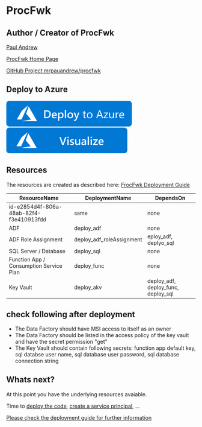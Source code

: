 # ProcFwk

## Author / Creator of ProcFwk
[Paul Andrew](https://github.com/mrpaulandrew)

[ProcFwk Home Page](https://mrpaulandrew.github.io/procfwk/)

[GitHub Project mrpauandrew/procfwk](https://github.com/mrpaulandrew/procfwk)

## Deploy to Azure
[![Deploy To Azure](https://raw.githubusercontent.com/Azure/azure-quickstart-templates/master/1-CONTRIBUTION-GUIDE/images/deploytoazure.svg?sanitize=true)](https://portal.azure.com/#create/Microsoft.Template/uri/https%3A%2F%2Fraw.githubusercontent.com%2Foh22is%2FProcFwk%2Fmain%2FmainTemplate.json)  [![Visualize](https://raw.githubusercontent.com/Azure/azure-quickstart-templates/master/1-CONTRIBUTION-GUIDE/images/visualizebutton.svg?sanitize=true)](https://armviz.io/#/?load=https%3A%2F%2Fraw.githubusercontent.com%2Foh22is%2FProcFwk%2Fmain%2FmainTemplate.json)

## Resources

The resources are created as described here: [FrocFwk Deployment Guide](https://mrpaulandrew.github.io/procfwk/deployprocfwk)

| ResourceName                            | DeploymentName | DependsOn |
|-----------------------------------------|----------------|-----------|
| id-e2854d4f-806a-48ab-82f4-f3e410913fdd | same            | none      |  
| ADF                                     | deploy_adf      | none      |  
| ADF Role Assignment                     | deploy_adf_roleAssignment| eploy_adf, deplyo_sql |   
| SQL Server / Database                   | deploy_sql      | none      |
| Function App / Consumption Service Plan | deploy_func     | none      |
| Key Vault                               | deploy_akv      | deploy_adf, deploy_func, deploy_sql|

## check following after deployment
* The Data Factory should have MSI access to itself as an owner
* The Data Factory should be listed in the access policy of the key vault and have the secret permission "get"
* The Key Vault should contain following secrets: function app default key, sql databse user name, sql database user password, sql database connection string

## Whats next?
At this point you have the underlying resources avaiable.

Time to [deploy the code](https://mrpaulandrew.github.io/procfwk/deployprocfwk#deploying-code), [create a service principal](https://mrpaulandrew.github.io/procfwk/deployprocfwk#service-principals), ...

[Please check the deployment guide for further information](https://mrpaulandrew.github.io/procfwk/deployprocfwk)

